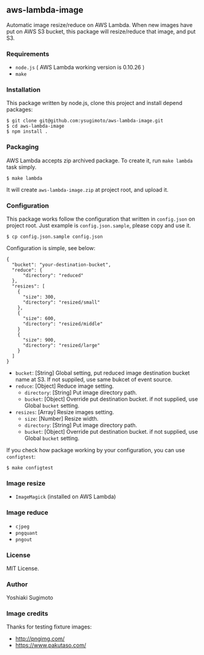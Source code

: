 ## aws-lambda-image

Automatic image resize/reduce on AWS Lambda. When new images have put on AWS S3 bucket, this package will resize/reduce that image, and put S3.

### Requirements

- `node.js` ( AWS Lambda working version is 0.10.26 )
- `make`

### Installation

This package written by node.js, clone this project and install depend packages:

```
$ git clone git@github.com:ysugimoto/aws-lambda-image.git
$ cd aws-lambda-image
$ npm install .
```

### Packaging

AWS Lambda accepts zip archived package. To create it, run `make lambda` task simply.

```
$ make lambda
```

It will create `aws-lambda-image.zip` at project root, and upload it.

### Configuration

This package works follow the configuration that written in `config.json` on project root. Just example is `config.json.sample`, please copy and use it.

```
$ cp config.json.sample config.json
```

Configuration is simple, see below:

```
{
  "bucket": "your-destination-bucket",
  "reduce": {
      "directory": "reduced"
  },
  "resizes": [
    {
      "size": 300,
      "directory": "resized/small"
    },
    {
      "size": 600,
      "directory": "resized/middle"
    }
    {
      "size": 900,
      "directory": "resized/large"
    }
  ]
}
```

- `bucket`: [String] Global setting, put reduced image destination bucket name at S3. If not suppiled, use same bukcet of event source.
- `reduce`: [Object] Reduce image setting.
  - `directory`: [String] Put image directory path.
  - `bucket`: [Object] Override put destination bucket. if not supplied, use Global `bucket` setting.
- `resizes`: [Array] Resize images setting.
  - `size`: [Number] Resize width.
  - `directory`: [String] Put image directory path.
  - `bucket`: [Object] Override put destination bucket. if not supplied, use Global `bucket` setting.

If you check how package working by your configuration, you can use `configtest`:

```
$ make configtest
```

### Image resize

- `ImageMagick` (installed on AWS Lambda)

### Image reduce

- `cjpeg`
- `pngquant`
- `pngout`

### License

MIT License.

### Author

Yoshiaki Sugimoto

### Image credits

Thanks for testing fixture images:

- http://pngimg.com/
- https://www.pakutaso.com/
